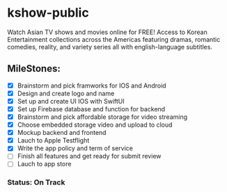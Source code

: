 # kshow-public

Watch Asian TV shows and movies online for FREE! Access to Korean Entertainment collections across the Americas featuring dramas, romantic comedies, reality, and variety series all with english-language subtitles.

## MileStones:

- [x] Brainstorm and pick framworks for IOS and Android
- [x] Design and create logo and name
- [x] Set up and create UI IOS with SwiftUI
- [x] Set up Firebase database and function for backend
- [x] Brainstorm and pick affordable storage for video streaming
- [x] Choose embedded storage video and upload to cloud
- [x] Mockup backend and frontend
- [x] Lauch to Apple Testflight
- [x] Write the app policy and term of service
- [ ] Finish all features and get ready for submit review
- [ ] Lauch to app store

### Status: On Track
